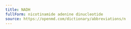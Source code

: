 ```yaml
---
title: NADH
fullForm: nicotinamide adenine dinucleotide
source: https://openmd.com/dictionary/abbreviations/n
---
```

